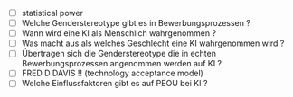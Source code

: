 - [ ] statistical power
- [ ] Welche Genderstereotype gibt es in Bewerbungsprozessen ? 
- [ ] Wann wird eine KI als Menschlich wahrgenommen ?
- [ ] Was macht aus als welches Geschlecht eine KI wahrgenommen wird ? 
- [ ] Übertragen sich die Genderstereotype die in echten Bewerbungsprozessen angenommen werden auf KI ?
- [ ] FRED D DAVIS !! (technology acceptance model)
- [ ] Welche Einflussfaktoren gibt es auf PEOU bei KI ? 